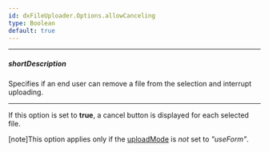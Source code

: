 ```yaml
---
id: dxFileUploader.Options.allowCanceling
type: Boolean
default: true
---
```

---
##### shortDescription
Specifies if an end user can remove a file from the selection and interrupt uploading.

---
If this option is set to **true**, a cancel button is displayed for each selected file.

[note]This option applies only if the [uploadMode](/Documentation/ApiReference/UI_Widgets/dxFileUploader/Configuration/#uploadMode) is *not* set to *"useForm"*.